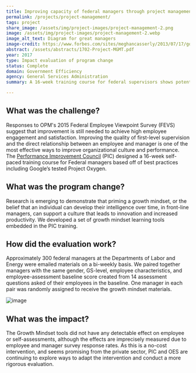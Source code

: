 ```yaml
---
title: Improving capacity of federal managers through project management
permalink: /projects/project-management/
tags: project
share_image: /assets/img/project-images/project-management-2.png
image: /assets/img/project-images/project-management-2.webp
image_alt_text: Diagram for great managers
image-credit: https://www.forbes.com/sites/meghancasserly/2013/07/17/google-management-is-evil-harvard-study-startups/#1e9b47e95ddb
abstract: /assets/abstracts/1702-Project-MGMT.pdf
year: 2017
type: Impact evaluation of program change
status: Complete
domain: Government Efficiency
agency: General Services Administration
summary: A 16-week training course for federal supervisors shows potential to improve organizational culture and performance

---
```

## What was the challenge?

Responses to OPM's 2015 Federal Employee Viewpoint Survey (FEVS) suggest that improvement is still needed to achieve high employee engagement and satisfaction. Improving the quality of first-level supervision and the direct relationship between an employee and manager is one of the most effective ways to improve organizational culture and performance. The <a href="https://www.pic.gov/"> Performance Improvement Council</a> (PIC) designed a 16-week self-paced training course for Federal managers based off of best practices including Google’s tested Project Oxygen.

## What was the program change?

Research is emerging to demonstrate that priming a growth mindset, or the belief that an individual can develop their intelligence over time, in front-line managers, can support a culture that leads to innovation and increased productivity. We developed a set of growth mindset learning tools embedded in the PIC training. 

## How did the evaluation work?

Approximately 300 federal managers at the Departments of Labor and Energy were emailed materials on a bi-weekly basis. We paired together managers with the same gender, GS-level, employee characteristics, and employee-assessment baseline score created from 14 assessment questions asked of their employees in the baseline. One manager in each pair was randomly assigned to receive the growth mindset materials. 

![image]({{site.baseurl}}/assets/img/project-images/1702-graph.webp)

## What was the impact?

The Growth Mindset tools did not have any detectable effect on employee or self-assessments, although the effects are imprecisely measured due to employee and manager survey response rates. As this is a no-cost intervention, and seems promising from the private sector, PIC and OES are continuing to explore ways to adapt the intervention and conduct a more rigorous evaluation.
